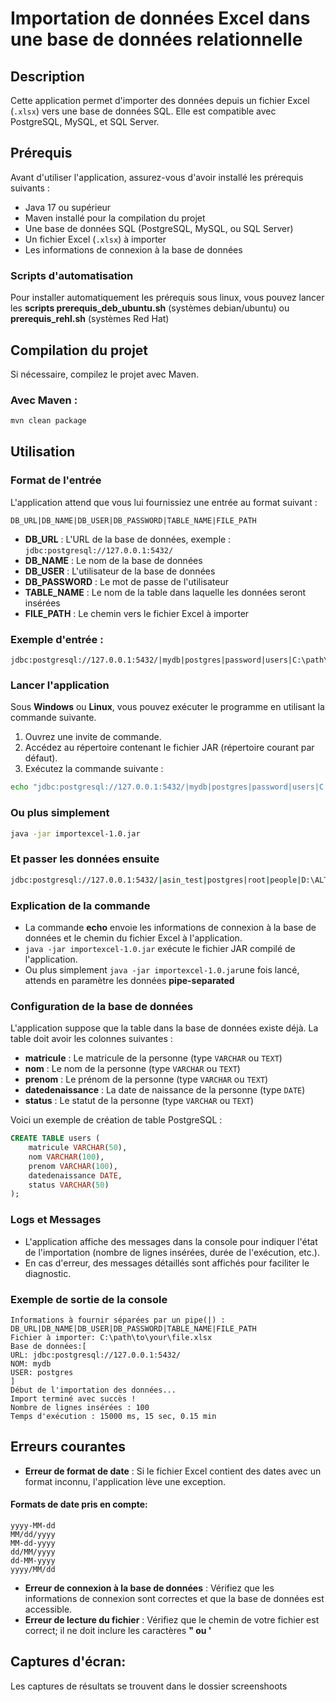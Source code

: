 
# Importation de données Excel dans une base de données relationnelle

## Description

Cette application permet d'importer des données depuis un fichier Excel (`.xlsx`) vers une base de données SQL. Elle est compatible avec PostgreSQL, MySQL, et SQL Server.

## Prérequis

Avant d'utiliser l'application, assurez-vous d'avoir installé les prérequis suivants :

- Java 17 ou supérieur
- Maven installé pour la compilation du projet
- Une base de données SQL (PostgreSQL, MySQL, ou SQL Server)
- Un fichier Excel (`.xlsx`) à importer
- Les informations de connexion à la base de données

### Scripts d'automatisation

Pour installer automatiquement les prérequis sous linux, vous pouvez lancer les **scripts prerequis_deb_ubuntu.sh** (systèmes debian/ubuntu) ou **prerequis_rehl.sh** (systèmes Red Hat)

## Compilation du projet

Si nécessaire, compilez le projet avec Maven.

### Avec Maven :

```bash
mvn clean package
```
## Utilisation

### Format de l'entrée

L'application attend que vous lui fournissiez une entrée au format suivant :

```
DB_URL|DB_NAME|DB_USER|DB_PASSWORD|TABLE_NAME|FILE_PATH
```

- **DB_URL** : L'URL de la base de données, exemple : `jdbc:postgresql://127.0.0.1:5432/`
- **DB_NAME** : Le nom de la base de données
- **DB_USER** : L'utilisateur de la base de données
- **DB_PASSWORD** : Le mot de passe de l'utilisateur
- **TABLE_NAME** : Le nom de la table dans laquelle les données seront insérées
- **FILE_PATH** : Le chemin vers le fichier Excel à importer

### Exemple d'entrée :

```
jdbc:postgresql://127.0.0.1:5432/|mydb|postgres|password|users|C:\path\to\your\file.xlsx
```

### Lancer l'application

Sous **Windows** ou **Linux**, vous pouvez exécuter le programme en utilisant la commande suivante.

1. Ouvrez une invite de commande.
2. Accédez au répertoire contenant le fichier JAR (répertoire courant par défaut).
3. Exécutez la commande suivante :

```bash
echo "jdbc:postgresql://127.0.0.1:5432/|mydb|postgres|password|users|C:\path\to\your\file.xlsx" | java -jar importexcel-1.0.jar
```

### Ou plus simplement
```bash
java -jar importexcel-1.0.jar
```
### Et passer les données ensuite
```bash
jdbc:postgresql://127.0.0.1:5432/|asin_test|postgres|root|people|D:\ALT_WORK\PROJET_ASIN\people sample.xlsx 
```

### Explication de la commande

- La commande **echo** envoie les informations de connexion à la base de données et le chemin du fichier Excel à l'application.
- `java -jar importexcel-1.0.jar` exécute le fichier JAR compilé de l'application.
- Ou plus simplement `java -jar importexcel-1.0.jar`une fois lancé, attends en paramètre les données **pipe-separated**

### Configuration de la base de données

L'application suppose que la table dans la base de données existe déjà. La table doit avoir les colonnes suivantes :

- **matricule** : Le matricule de la personne (type `VARCHAR` ou `TEXT`)
- **nom** : Le nom de la personne (type `VARCHAR` ou `TEXT`)
- **prenom** : Le prénom de la personne (type `VARCHAR` ou `TEXT`)
- **datedenaissance** : La date de naissance de la personne (type `DATE`)
- **status** : Le statut de la personne (type `VARCHAR` ou `TEXT`)

Voici un exemple de création de table PostgreSQL :

```sql
CREATE TABLE users (
    matricule VARCHAR(50),
    nom VARCHAR(100),
    prenom VARCHAR(100),
    datedenaissance DATE,
    status VARCHAR(50)
);
```

### Logs et Messages

- L'application affiche des messages dans la console pour indiquer l'état de l'importation (nombre de lignes insérées, durée de l'exécution, etc.).
- En cas d'erreur, des messages détaillés sont affichés pour faciliter le diagnostic.

### Exemple de sortie de la console

```
Informations à fournir séparées par un pipe(|) :
DB_URL|DB_NAME|DB_USER|DB_PASSWORD|TABLE_NAME|FILE_PATH
Fichier à importer: C:\path\to\your\file.xlsx
Base de données:[
URL: jdbc:postgresql://127.0.0.1:5432/
NOM: mydb
USER: postgres
]
Début de l'importation des données...
Import terminé avec succès !
Nombre de lignes insérées : 100
Temps d'exécution : 15000 ms, 15 sec, 0.15 min
```

## Erreurs courantes

- **Erreur de format de date** : Si le fichier Excel contient des dates avec un format inconnu, l'application lève une exception.
#### Formats de date pris en compte:

```
yyyy-MM-dd
MM/dd/yyyy
MM-dd-yyyy
dd/MM/yyyy
dd-MM-yyyy
yyyy/MM/dd
```
- **Erreur de connexion à la base de données** : Vérifiez que les informations de connexion sont correctes et que la base de données est accessible.
- **Erreur de lecture du fichier** : Vérifiez que le chemin de votre fichier est correct; il ne doit inclure les caractères **" ou '**

## Captures d'écran:

Les captures de résultats se trouvent dans le dossier screenshoots

